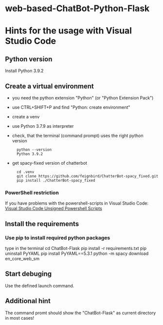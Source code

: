 # web-based-ChatBot-Python-Flask

# Hints for the usage with Visual Studio Code
## Python version
Install Python 3.9.2

## Create a virtual environment
- you need the python extension "Python" (or "Python Extension Pack")
- use CTRL+SHIFT+P and find "Python: create environment"
- create a venv
- use Python 3.7.9 as interpreter
- check, that the terminal (command prompt) uses the right python version

        python --version
        Python 3.9.2

- get spacy-fixed version of chatterbot

        cd .venv
        git clone https://github.com/feignbird/ChatterBot-spacy_fixed.git
        pip install ./ChatterBot-spacy_fixed

### PowerShell restriction
If you have problems with the powershell-scripts in Visual Studio Code:
[Visual Studio Code Unsigned Powershell Scripts](https://stackoverflow.com/questions/47023796/visual-studio-code-unsigned-powershell-scripts)
## Install the requirements
### Use pip to install required python packages
type in the terminal
    cd ChatBot-Flask
    pip install -r requirements.txt
    pip uninstall PyYAML
    pip install PyYAML==5.3.1
    python -m spacy download en_core_web_sm

## Start debuging
Use the defined launch command.

## Additional hint
The command promt should show the "ChatBot-Flask" as current directory in most cases!
